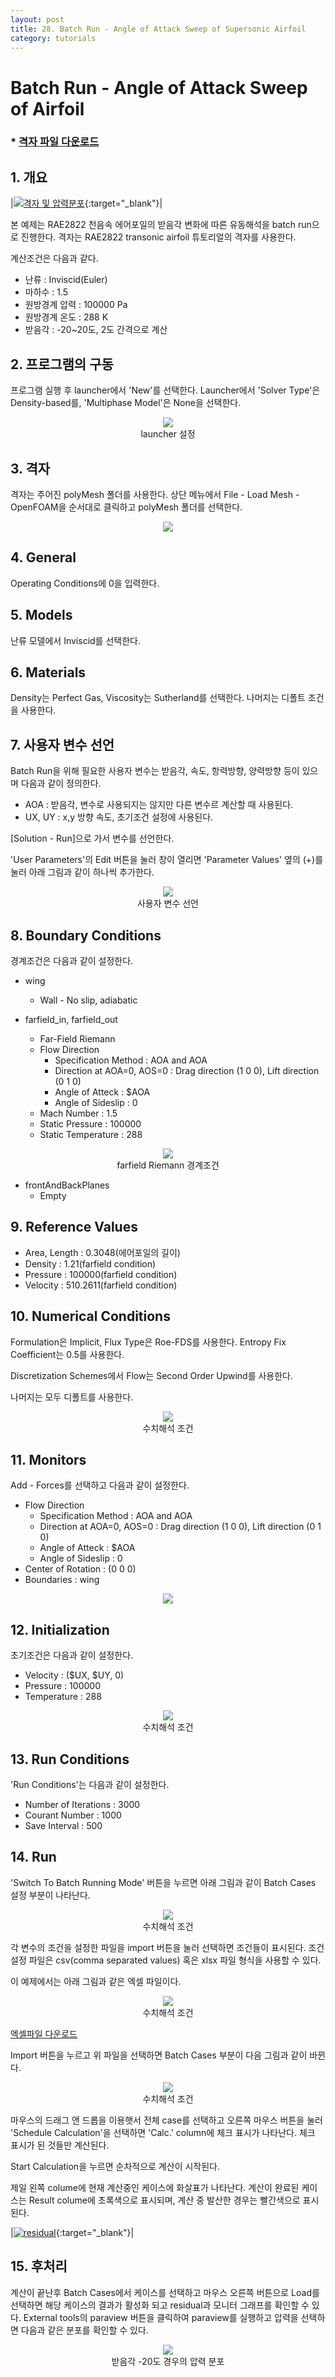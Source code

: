 ```yaml
---
layout: post
title: 28. Batch Run - Angle of Attack Sweep of Supersonic Airfoil
category: tutorials
---
```


# Batch Run - Angle of Attack Sweep of Airfoil

### * [격자 파일 다운로드](https://drive.google.com/file/d/1XfaXhTFvdUD5P3-avf8ShqQpn-5D25iy/view?usp=sharing)

## 1. 개요

|[![격자 및 압력분포](https://github.com/nextfoam/baram-pages/raw/main/screenshots/RAE2822/rae-mesh.png "격자 및 압력분포")](https://github.com/nextfoam/baram-pages/raw/main/screenshots/RAE2822/rae-mesh.png){:target="_blank"}|

본 예제는 RAE2822 천음속 에어포일의 받음각 변화에 따른 유동해석을 batch run으로 진행한다. 격자는 RAE2822 transonic airfoil 튜토리얼의 격자를 사용한다.

계산조건은 다음과 같다.

+ 난류 : Inviscid(Euler)
+ 마하수 : 1.5
+ 원방경계 압력 : 100000 Pa
+ 원방경계 온도 : 288 K
+ 받음각 : -20~20도, 2도 간격으로 계산

## 2. 프로그램의 구동

프로그램 실행 후 launcher에서 'New'를 선택한다. Launcher에서 'Solver Type'은 Density-based를, 'Multiphase Model'은 None을 선택한다.

<p align='center'>
    <img src="https://github.com/nextfoam/baram-pages/raw/main/screenshots/RAE2822/launcher-densityBased.png"> 
    <br> launcher 설정
</p>

## 3. 격자

격자는 주어진 polyMesh 폴더를 사용한다. 상단 메뉴에서 File - Load Mesh - OpenFOAM을 순서대로 클릭하고 polyMesh 폴더를 선택한다. <br>

<p align='center'>
    <img src="https://github.com/nextfoam/baram-pages/raw/main/screenshots/mixingPipe/1.2.png"><br>
</p>

## 4. General

Operating Conditions에 0을 입력한다. 

## 5. Models

난류 모델에서 Inviscid를 선택한다.

## 6. Materials

Density는 Perfect Gas, Viscosity는 Sutherland를 선택한다. 나머지는 디폴트 조건을 사용한다.
<br>

## 7. 사용자 변수 선언

Batch Run을 위해 필요한 사용자 변수는 받음각, 속도, 항력방향, 양력방향 등이 있으며 다음과 같이 정의한다.

+ AOA : 받음각, 변수로 사용되지는 않지만 다른 변수르 계산할 때 사용된다.
+ UX, UY : x,y 방향 속도, 초기조건 설정에 사용된다.

[Solution - Run]으로 가서 변수를 선언한다.

'User Parameters'의 Edit 버튼을 눌러 창이 열리면 'Parameter Values' 옆의 (+)를 눌러 아래 그림과 같이 하나씩 추가한다. 

<p align='center'>
    <img src="https://github.com/nextfoam/baram-pages/raw/main/screenshots/batchRun-RAE2822/batchRAE-editParameter.png"> 
    <br> 사용자 변수 선언
</p>


## 8. Boundary Conditions

경계조건은 다음과 같이 설정한다.

* wing
  + Wall - No slip, adiabatic 

* farfield_in, farfield_out
  + Far-Field Riemann
  + Flow Direction
      + Specification Method : AOA and AOA
      + Direction at AOA=0, AOS=0 : Drag direction (1 0 0), Lift direction (0 1 0)
      + Angle of Atteck : $AOA
      + Angle of Sideslip : 0 
  + Mach Number : 1.5
  + Static Pressure : 100000
  + Static Temperature : 288  
  
<p align='center'>
    <img src="https://github.com/nextfoam/baram-pages/raw/main/screenshots/batchRun-RAE2822/batchRAE-farfield.png" > 
    <br> farfield Riemann 경계조건
</p>

+ frontAndBackPlanes
  + Empty
  
## 9. Reference Values

+ Area, Length : 0.3048(에어포일의 길이)
+ Density : 1.21(farfield condition)
+ Pressure : 100000(farfield condition)
+ Velocity : 510.2611(farfield condition)

## 10. Numerical Conditions

Formulation은 Implicit, Flux Type은 Roe-FDS를 사용한다. Entropy Fix Coefficient는 0.5를 사용한다. 

Discretization Schemes에서 Flow는 Second Order Upwind를 사용한다.

나머지는 모두 디폴트를 사용한다.

<p align='center'>
    <img src="https://github.com/nextfoam/baram-pages/raw/main/screenshots/batchRun-RAE2822/rae-nume.png" > 
    <br> 수치해석 조건
</p>

## 11. Monitors

Add - Forces를 선택하고 다음과 같이 설정한다.

+ Flow Direction
    + Specification Method : AOA and AOA
    + Direction at AOA=0, AOS=0 : Drag direction (1 0 0), Lift direction (0 1 0)
    + Angle of Atteck : $AOA
    + Angle of Sideslip : 0 
+ Center of Rotation : (0 0 0)
+ Boundaries : wing

<p align='center'>
    <img src="https://github.com/nextfoam/baram-pages/raw/main/screenshots/batchRun-RAE2822/batchRAE-monitor.png" > 
    <br>
</p>

## 12. Initialization

초기조건은 다음과 같이 설정한다.

+ Velocity : ($UX, $UY, 0)
+ Pressure : 100000
+ Temperature : 288

<p align='center'>
    <img src="https://github.com/nextfoam/baram-pages/raw/main/screenshots/batchRun-RAE2822/batchRAE-init.png" > 
    <br> 수치해석 조건
</p>

## 13. Run Conditions

'Run Conditions'는 다음과 같이 설정한다.

+ Number of Iterations : 3000
+ Courant Number : 1000
+ Save Interval : 500

## 14. Run

'Switch To Batch Running Mode' 버튼을 누르면 아래 그림과 같이 Batch Cases 설정 부분이 나타난다.

<p align='center'>
    <img src="https://github.com/nextfoam/baram-pages/raw/main/screenshots/batchRun-RAE2822/batchRAE-batchCases.png" > 
    <br> 수치해석 조건
</p>

각 변수의 조건을 설정한 파일을 import 버튼을 눌러 선택하면 조건들이 표시된다. 조건 설정 파일은 csv(comma separated values) 혹은 xlsx 파일 형식을 사용할 수 있다.

이 예제에서는 아래 그림과 같은 엑셀 파일이다.

<p align='center'>
    <img src="https://github.com/nextfoam/baram-pages/raw/main/screenshots/batchRun-RAE2822/batchRAE-excel.png" > 
    <br> 수치해석 조건
</p>

[엑셀파일 다운로드](https://drive.google.com/file/d/1KOb8dQ3D1b2gYoWnwmkhgfGxySfArUBP/view?usp=sharing)


Import 버튼을 누르고 위 파일을 선택하면 Batch Cases 부분이 다음 그림과 같이 바뀐다.

<p align='center'>
    <img src="https://github.com/nextfoam/baram-pages/raw/main/screenshots/batchRun-RAE2822/batchRAE-batchCases1.png" > 
<br> 수치해석 조건
</p>

마우스의 드래그 앤 드롭을 이용햇서 전체 case를 선택하고 오른쪽 마우스 버튼을 눌러 'Schedule Calculation'을 선택하면 'Calc.' column에 체크 표시가 나타난다. 체크 표시가 된 것들만 계산된다. 

Start Calculation을 누르면 순차적으로 계산이 시작된다. 

제일 왼쪽 colume에 현재 계산중인 케이스에 화살표가 나타난다. 계산이 완료된 케이스는 Result colume에 초록색으로 표시되며, 계산 중 발산한 경우는 빨간색으로 표시된다.

|[![residual](https://github.com/nextfoam/baram-pages/raw/main/screenshots/batchRun-RAE2822/batchRAE-run.png "residual")](https://github.com/nextfoam/baram-pages/raw/main/screenshots/batchRun-RAE2822/batchRAE-run.png){:target="_blank"}|



## 15. 후처리

계산이 끝난후 Batch Cases에서 케이스를 선택하고 마우스 오른쪽 버튼으로 Load를 선택하면 해당 케이스의 결과가 활성화 되고 residual과 모니터 그래프를 확인할 수 있다. External tools의 paraview 버튼을 클릭하여 paraview를 실행하고 압력을 선택하면 다음과 같은 분포를 확인할 수 있다.

<p align='center'>
    <img src="https://github.com/nextfoam/baram-pages/raw/main/screenshots/batchRun-RAE2822/batchRAE-paraview.png" > 
    <br> 받음각 -20도 경우의 압력 분포
</p>



